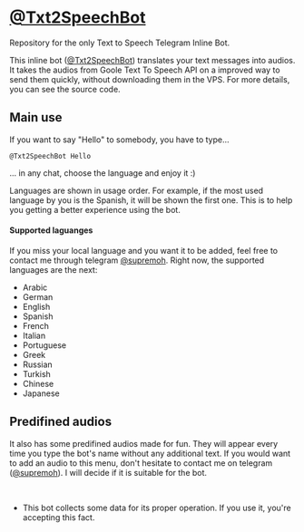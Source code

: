 # [@Txt2SpeechBot](https://t.me/Txt2SpeechBot)

Repository for the only Text to Speech Telegram Inline Bot.

This inline bot ([@Txt2SpeechBot](https://t.me/Txt2SpeechBot)) translates your text messages into audios.
It takes the audios from Goole Text To Speech API on a improved way to send them quickly, without downloading them in the VPS.
For more details, you can see the source code.

## Main use

If you want to say "Hello" to somebody, you have to type...

```
@Txt2SpeechBot Hello
```

... in any chat, choose the language and enjoy it :)

Languages are shown in usage order. For example, if the most used language by you is the Spanish, it will be shown the first one.
This is to help you getting a better experience using the bot.


#### Supported laguanges

If you miss your local language and you want it to be added, feel free to contact me through telegram [@supremoh](https://t.me/supremoh).
Right now, the supported languages are the next:

* Arabic
* German
* English
* Spanish
* French
* Italian
* Portuguese
* Greek
* Russian
* Turkish
* Chinese
* Japanese

## Predifined audios

It also has some predifined audios made for fun.
They will appear every time you type the bot's name without any additional text.
If you would want to add an audio to this menu, don't hesitate to contact me on telegram ([@supremoh](https://t.me/supremoh)).
I will decide if it is suitable for the bot.

<br>

- This bot collects some data for its proper operation. If you use it, you're accepting this fact.